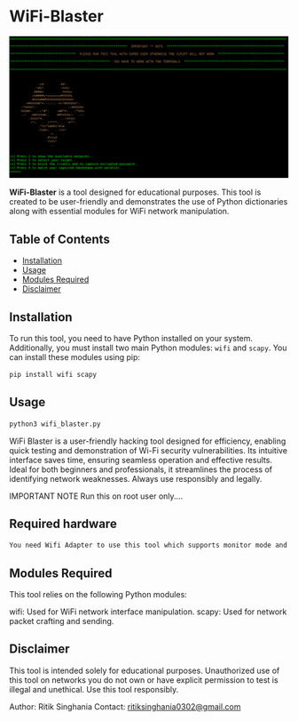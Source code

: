 # WiFi-Blaster
![Wifi_Blaster Landing Page](https://github.com/Ritik0302/Wifi-Blaster/blob/main/Wifi_blaster.jpg?raw=true)


**WiFi-Blaster** is a tool designed for educational purposes. This tool is created to be user-friendly and demonstrates the use of Python dictionaries along with essential modules for WiFi network manipulation.

## Table of Contents
- [Installation](#installation)
- [Usage](#usage)
- [Modules Required](#modules-required)
- [Disclaimer](#disclaimer)

## Installation

To run this tool, you need to have Python installed on your system. Additionally, you must install two main Python modules: `wifi` and `scapy`. You can install these modules using pip:

```sh
pip install wifi scapy
```
## Usage
```sh
python3 wifi_blaster.py
```
WiFi Blaster is a user-friendly hacking tool designed for efficiency, enabling quick testing and demonstration of Wi-Fi security vulnerabilities. Its intuitive interface saves time, ensuring seamless operation and effective results. Ideal for both beginners and professionals, it streamlines the process of identifying network weaknesses. Always use responsibly and legally.

IMPORTANT NOTE
Run this on root user only....

## Required hardware
```sh
You need Wifi Adapter to use this tool which supports monitor mode and packet injection
```
## Modules Required
This tool relies on the following Python modules:

wifi: Used for WiFi network interface manipulation.
scapy: Used for network packet crafting and sending.
## Disclaimer
This tool is intended solely for educational purposes. Unauthorized use of this tool on networks you do not own or have explicit permission to test is illegal and unethical. Use this tool responsibly.

Author: Ritik Singhania
Contact: ritiksinghania0302@gmail.com
